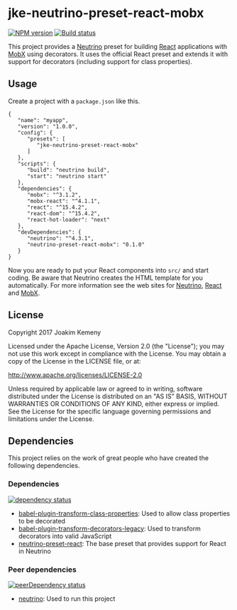 # jke-neutrino-preset-react-mobx
[![NPM version](https://img.shields.io/npm/v/jke-neutrino-preset-react-mobx.svg)](https://www.npmjs.com/package/jke-neutrino-preset-react-mobx) [![Build status](https://img.shields.io/travis/joakimkemeny/jke-neutrino-preset-react-mobx/master.svg)](https://travis-ci.org/joakimkemeny/jke-neutrino-preset-react-mobx)

This project provides a [Neutrino](https://neutrino.js.org) preset for building [React](https://facebook.github.io/react) applications with [MobX](https://mobx.js.org) using decorators. It uses the official React preset and extends it with support for decorators (including support for class properties).

## Usage

Create a project with a `package.json` like this.

```
{
   "name": "myapp",
   "version": "1.0.0",
   "config": {
      "presets": [
         "jke-neutrino-preset-react-mobx"
      ]
   },
   "scripts": {
      "build": "neutrino build",
      "start": "neutrino start"
   },
   "dependencies": {
      "mobx": "^3.1.2",
      "mobx-react": "^4.1.1",
      "react": "^15.4.2",
      "react-dom": "^15.4.2",
      "react-hot-loader": "next"
   },
   "devDependencies": {
      "neutrino": "^4.3.1",
      "neutrino-preset-react-mobx": "0.1.0"
   }
}
```

Now you are ready to put your React components into `src/` and start coding. Be aware that Neutrino creates the HTML template for you automatically. For more information see the web sites for [Neutrino](https://neutrino.js.org), [React](https://facebook.github.io/react) and [MobX](https://mobx.js.org).

## License
Copyright 2017 Joakim Kemeny

Licensed under the Apache License, Version 2.0 (the "License"); you may not use this work except in compliance with the License. You may obtain a copy of the License in the LICENSE file, or at:

<http://www.apache.org/licenses/LICENSE-2.0>

Unless required by applicable law or agreed to in writing, software distributed under the License is distributed on an "AS IS" BASIS, WITHOUT WARRANTIES OR CONDITIONS OF ANY KIND, either express or implied. See the License for the specific language governing permissions and limitations under the License.

## Dependencies
This project relies on the work of great people who have created the following dependencies.

### Dependencies
[![dependency status](https://img.shields.io/david/joakimkemeny/jke-neutrino-preset-react-mobx/master.svg)](https://david-dm.org/joakimkemeny/jke-neutrino-preset-react-mobx/master#info=dependencies)

- [babel-plugin-transform-class-properties](https://www.npmjs.com/package/babel-plugin-transform-class-properties): Used to allow class properties to be decorated
- [babel-plugin-transform-decorators-legacy](https://www.npmjs.com/package/babel-plugin-transform-decorators-legacy): Used to transform decorators into valid JavaScript
- [neutrino-preset-react](https://www.npmjs.com/package/neutrino-preset-react): The base preset that provides support for React in Neutrino

### Peer dependencies
[![peerDependency status](https://img.shields.io/david/peer/joakimkemeny/jke-neutrino-preset-react-mobx/master.svg)](https://david-dm.org/joakimkemeny/jke-neutrino-preset-react-mobx/master#info=peerDependencies)

- [neutrino](https://www.npmjs.com/package/neutrino): Used to run this project
